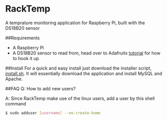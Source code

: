 RackTemp
========
A temprature monitoring application for Raspberry Pi, built with the DS18B20 sensor

##Requirements
- A Raspberry Pi
- A DS18B20 sensor to read from, head over to Adafruits [tutorial](http://learn.adafruit.com/adafruits-raspberry-pi-lesson-11-ds18b20-temperature-sensing) for how to hook it up

##Install
For a quick and easy install just download the installer script, [install.sh](https://raw.github.com/victorhaggqvist/racktemp/master/installer.sh). It will essentially download the application and install MySQL and Apache.

##FAQ
Q: How to add new users?

A: Since RackTemp make use of the linux users, add a user by this shell command

```sh
$ sudo adduser [username] --no-create-home
```
